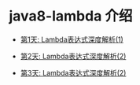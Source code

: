 # java8-lambda 介绍

- [第1天: Lambda表达式深度解析(1)](./doc/Lambda表达式深度解析(1).md)


- [第2天: Lambda表达式深度解析(2)](./doc/Lambda表达式深度解析(2).md)


- [第3天: Lambda表达式深度解析(2)](./doc/Lambda表达式深度解析(3).md)
